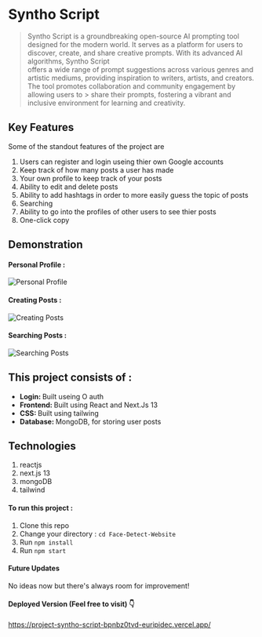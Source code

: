 # Syntho Script

> Syntho Script is a groundbreaking open-source AI prompting tool designed for the modern world.
> It serves as a platform for users to discover, create, and share creative prompts. With its advanced AI algorithms, Syntho Script     
> offers a wide range of prompt suggestions across various genres and artistic mediums,
> providing inspiration to writers, artists, and creators. The tool promotes collaboration and community engagement by allowing users to > share their prompts, fostering a vibrant and inclusive environment for learning and creativity. 

## Key Features

Some of the standout features of the project are

1.  Users can register and login useing thier own Google accounts
2.  Keep track of how many posts a user has made
3.  Your own profile to keep track of your posts
4.  Ability to edit and delete posts
5.  Ability to add hashtags in order to more easily guess the topic of posts
6.  Searching
7.  Ability to go into the profiles of other users to see thier posts
8.  One-click copy

## Demonstration

#### Personal Profile :

![Personal Profile](https://github.com/Euripidec/Face-Detect-Website/assets/111103974/74edb851-71ca-44e8-9b61-3db03e95de70)

#### Creating Posts :

![Creating Posts](https://github.com/Euripidec/Face-Detect-Website/assets/111103974/449086fd-c7c6-4555-b3ec-1a7596a00d36)


#### Searching Posts :

![Searching Posts](https://github.com/Euripidec/Face-Detect-Website/assets/111103974/0fedf321-ba33-4740-8ba1-a0e4fa6306c2)





## This project consists of :

<ul>
  <li><b>Login: </b> Built useing O auth</li>
  <li><b>Frontend: </b>Built using React and Next.Js 13</li>
  <li><b>CSS: </b>Built using tailwing</li>
  <li><b>Database: </b>MongoDB, for storing user posts</li>
</ul>

## Technologies

1. reactjs
2. next.js 13
3. mongoDB
4. tailwind

#### To run this project :

1. Clone this repo
2. Change your directory : `cd Face-Detect-Website`
3. Run `npm install`
4. Run `npm start`


#### Future Updates

No ideas now but there's always room for improvement!

#### Deployed Version (Feel free to visit) 👇

https://project-syntho-script-bpnbz0tvd-euripidec.vercel.app/
